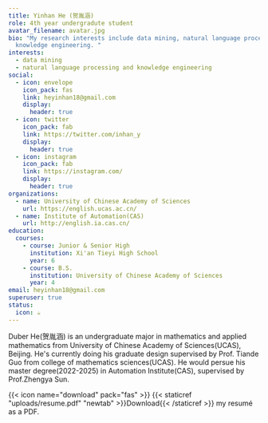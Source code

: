 ```yaml
---
title: Yinhan He (贺胤涵)
role: 4th year undergradute student
avatar_filename: avatar.jpg
bio: "My research interests include data mining, natural language processing and
  knowledge engineering. "
interests:
  - data mining
  - natural language processing and knowledge engineering
social:
  - icon: envelope
    icon_pack: fas
    link: heyinhan18@gmail.com
    display:
      header: true
  - icon: twitter
    icon_pack: fab
    link: https://twitter.com/inhan_y
    display:
      header: true
  - icon: instagram
    icon_pack: fab
    link: https://instagram.com/
    display:
      header: true
organizations:
  - name: University of Chinese Academy of Sciences
    url: https://english.ucas.ac.cn/
  - name: Institute of Automation(CAS)
    url: http://english.ia.cas.cn/
education:
  courses:
    - course: Junior & Senior High
      institution: Xi'an Tieyi High School
      year: 6
    - course: B.S.
      institution: University of Chinese Academy of Sciences
      year: 4
email: heyinhan18@gmail.com
superuser: true
status:
  icon: ☕️
---
```

Duber He(贺胤涵) is an undergraduate major in mathematics and applied mathematics from University of Chinese Academy of Sciences(UCAS), Beijing. He's currently doing his graduate design supervised by Prof. Tiande Guo from college of mathematics sciences(UCAS). He would persue his master degree(2022-2025) in Automation Institute(CAS), supervised by Prof.Zhengya Sun. 

{{< icon name="download" pack="fas" >}} {{< staticref "uploads/resume.pdf" "newtab" >}}Download{{< /staticref >}} my resumé as a PDF.